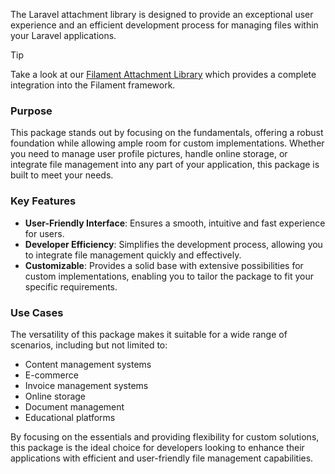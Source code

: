 The Laravel attachment library is designed to provide an exceptional user experience and an efficient development process for managing files within your Laravel applications.

> [!TIP]
> Take a look at our [Filament Attachment Library](https://github.com/VanOns/filament-attachment-library) which provides a complete integration into the Filament framework.

### Purpose
This package stands out by focusing on the fundamentals, offering a robust foundation while allowing ample room for custom implementations. Whether you need to manage user profile pictures, handle online storage, or integrate file management into any part of your application, this package is built to meet your needs.

### Key Features
- **User-Friendly Interface**: Ensures a smooth, intuitive and fast experience for users.
- **Developer Efficiency**: Simplifies the development process, allowing you to integrate file management quickly and effectively.
- **Customizable**: Provides a solid base with extensive possibilities for custom implementations, enabling you to tailor the package to fit your specific requirements.

### Use Cases
The versatility of this package makes it suitable for a wide range of scenarios, including but not limited to:
- Content management systems
- E-commerce
- Invoice management systems
- Online storage
- Document management
- Educational platforms

By focusing on the essentials and providing flexibility for custom solutions, this package is the ideal choice for developers looking to enhance their applications with efficient and user-friendly file management capabilities.

